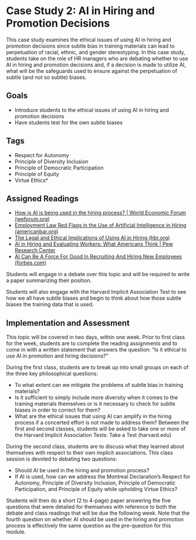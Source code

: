 # Case Study 2: AI in Hiring and Promotion Decisions
This case study examines the ethical issues of using AI in hiring and promotion decisions since subtle bias in training materials can lead to perpetuation of racial, ethnic, and gender stereotyping.  In this case study, students take on the role of HR managers who are debating whether to use AI in hiring and promotion decisions and, if a decision is made to utilize AI, what will be the safeguards used to ensure against the perpetuation of subtle (and not so subtle) biases.

## Goals 
*	Introduce students to the ethical issues of using AI in hiring and promotion decisions
*	Have students test for the own subtle biases
  
## Tags 
* Respect for Autonomy
* Principle of Diversity Inclusion
* Principle of Democratic Participation
* Principle of Equity
* Virtue Ethics*

## Assigned Readings
* [How is AI is being used in the hiring process? | World Economic Forum (weforum.org)](https://www.weforum.org/agenda/2022/12/ai-hiring-tackle-algorithms-employment-job/)
* [Employment Law Red Flags in the Use of Artificial Intelligence in Hiring (americanbar.org)](https://www.americanbar.org/groups/business_law/resources/business-law-today/2020-october/employment-law-red-flags/)
* [The Legal and Ethical Implications of Using AI in Hiring (hbr.org)](https://hbr.org/2019/04/the-legal-and-ethical-implications-of-using-ai-in-hiring)
* [AI in Hiring and Evaluating Workers: What Americans Think | Pew Research Center](https://www.pewresearch.org/internet/2023/04/20/ai-in-hiring-and-evaluating-workers-what-americans-think/)
* [AI Can Be A Force For Good In Recruiting And Hiring New Employees (forbes.com)](https://www.forbes.com/sites/forbesnonprofitcouncil/2021/11/16/ai-can-be-a-force-for-good-in-recruiting-and-hiring-new-employees/?sh=4df0e9161e16)

Students will engage in a debate over this topic and will be required to write a paper summarizing their position.

Students will also engage with the Harvard Implicit Association Test to see how we all have subtle biases and begin to think about how those subtle biases the training data that is used.

## Implementation and Assessment
This topic will be covered in two days, within one week. Prior to first class for the week, students are to complete the reading assignments and to come in with a written statement that answers the question: “Is it ethical to use AI in promotion and hiring decisions?” 

During the first class, students are to break up into small groups on each of the three key philosophical questions:
* To what extent can we mitigate the problems of subtle bias in training materials?
* Is it sufficient to simply include more diversity when it comes to the training materials themselves or is it necessary to check for subtle biases in order to correct for them?
* What are the ethical issues that using AI can amplify in the hiring process if a concerted effort is not made to address them?
Between the first and second classes, students will be asked to take one or more of the Harvard Implicit Association Tests: Take a Test (harvard.edu)

During the second class, students are to discuss what they learned about themselves with respect to their own implicit associations.  This class session is devoted to debating two questions:
* Should AI be used in the hiring and promotion process? 
* If AI is used, how can we address the Montreal Declaration’s Respect for Autonomy, Principle of Diversity Inclusion, Principle of Democratic Participation, and Principle of Equity while upholding Virtue Ethics?

Students will then do a short (2 to 4-page) paper answering the five questions that were detailed for themselves with reference to both the debate and class readings that will be due the following week.  Note that the fourth question on whether AI should be used in the hiring and promotion process is effectively the same question as the pre-question for this module.


